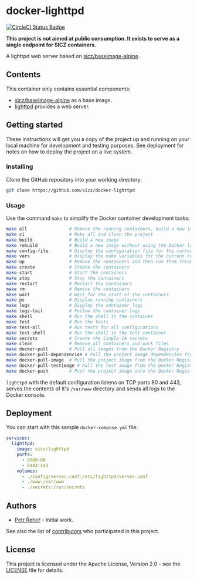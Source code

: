 # docker-lighttpd

[![CircleCI Status Badge](https://circleci.com/gh/sicz/docker-lighttpd.svg?style=shield&circle-token=e2810a9421a2eaf33f8c620d67876f7a86f6e784)](https://circleci.com/gh/sicz/docker-lighttpd)

**This project is not aimed at public consumption.
It exists to serve as a single endpoint for SICZ containers.**

A lighttpd web server based on [sicz/baseimage-alpine](https://github.com/sicz/docker-baseimage-alpine).

## Contents

This container only contains essential components:
* [sicz/baseimage-alpine](https://github.com/sicz/docker-baseimage-alpine)
  as a base image.
* [lighttpd](https://www.lighttpd.net) provides a web server.

## Getting started

These instructions will get you a copy of the project up and running on your
local machine for development and testing purposes. See deployment for notes
on how to deploy the project on a live system.

### Installing

Clone the GitHub repository into your working directory:
```bash
git clone https://github.com/sicz/docker-lighttpd
```

### Usage

Use the command `make` to simplify the Docker container development tasks:
```bash
make all                # Remove the running containers, build a new image and run the tests
make ci                 # Make all and clean the project
make build              # Build a new image
make rebuild            # Build a new image without using the Docker layer caching
make config-file        # Display the configuration file for the current configuration
make vars               # Display the make variables for the current configuration
make up                 # Remove the containers and then run them fresh
make create             # Create the containers
make start              # Start the containers
make stop               # Stop the containers
make restart            # Restart the containers
make rm                 # Remove the containers
make wait               # Wait for the start of the containers
make ps                 # Display running containers
make logs               # Display the container logs
make logs-tail          # Follow the container logs
make shell              # Run the shell in the container
make test               # Run the tests
make test-all           # Run tests for all configurations
make test-shell         # Run the shell in the test container
make secrets            # Create the Simple CA secrets
make clean              # Remove all containers and work files
make docker-pull        # Pull all images from the Docker Registry
make docker-pull-dependencies # Pull the project image dependencies from the Docker Registry
make docker-pull-image  # Pull the project image from the Docker Registry
make docker-pull-testimage # Pull the test image from the Docker Registry
make docker-push        # Push the project image into the Docker Registry
```

`lighttpd` with the default configuration listens on TCP ports 80 and 443,
serves the contents of it's `/var/www` directory and sends all logs to
the Docker console.

## Deployment

You can start with this sample `docker-compose.yml` file:
```yaml
services:
  lighttpd:
    image: sicz/lighttpd
    ports:
      - 8080:80
      - 8443:443
    volumes:
      - ./config/server.conf:/etc/lighttpd/server.conf
      - ./www:/var/www
      - ./secrets:/run/secrets
```

## Authors

* [Petr Řehoř](https://github.com/prehor) - Initial work.

See also the list of [contributors](https://github.com/sicz/docker-baseimage-alpine/contributors)
who participated in this project.

## License

This project is licensed under the Apache License, Version 2.0 - see the
[LICENSE](LICENSE) file for details.
